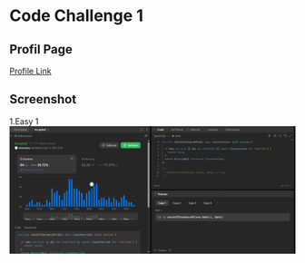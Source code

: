 # Code Challenge 1

## Profil Page

[Profile Link](<(https://leetcode.com/u/nahlandyza/)>)

## Screenshot

1.Easy 1
![Easy 1 ScreenShot](easy-1.png)
